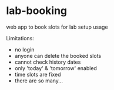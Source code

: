 # lab-booking
web app to book slots for lab setup usage

Limitations:
- no login
- anyone can delete the booked slots
- cannot check history dates
- only 'today' & 'tomorrow' enabled
- time slots are fixed
- there are so many...
